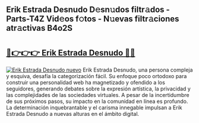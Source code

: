 ## Erik Estrada Desnudo D𝚎sn𝚞dos filtr𝚊dos - Parts-T4Z Vid𝚎os f𝚘tos - N𝚞evas filtr𝚊ciones atr𝚊ctivas B4o2S

# <h2><a href="http://mb8k6e.tromn.icu/?c=Erik+Estrada+Desnudo">🔗👉👉👉 Erik Estrada Desnudo 🔗🔗</a></h2>

[![Erik Estrada Desnudo nuevo](https://i.imgur.com/pEAQMta.gif)](http://mb8k6e.tromn.icu/?c=Erik+Estrada+Desnudo)
Erik Estrada Desnudo, una persona compleja y esquiva, desafía la categorización fácil. Su enfoque poco ortodoxo para construir una personalidad web ha magnetizado y ofendido a los seguidores, generando debates sobre la expresión artística, la privacidad y las complejidades de las sociedades virtuales. A pesar de la incertidumbre de sus próximos pasos, su impacto en la comunidad en línea es profundo. La determinación inquebrantable y el carisma innegable impulsan a Erik Estrada Desnudo a nuevas alturas en el ámbito digital.
